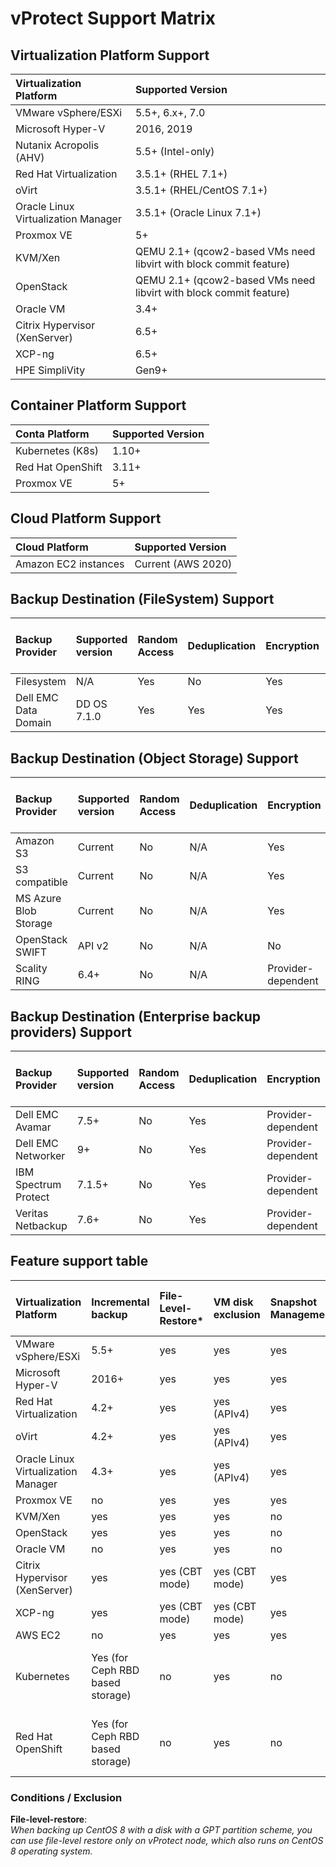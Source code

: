 # vProtect Support Matrix

## Virtualization Platform Support

| Virtualization Platform | Supported Version |
| :--- | :--- |
| VMware vSphere/ESXi | 5.5+, 6.x+, 7.0 |
| Microsoft Hyper-V | 2016, 2019 |
| Nutanix Acropolis \(AHV\) | 5.5+ \(Intel-only\) |
| Red Hat Virtualization | 3.5.1+ \(RHEL 7.1+\) |
| oVirt | 3.5.1+ \(RHEL/CentOS 7.1+\) |
| Oracle Linux Virtualization Manager | 3.5.1+ \(Oracle Linux 7.1+\) |
| Proxmox VE | 5+ |
| KVM/Xen | QEMU 2.1+ \(qcow2-based VMs need libvirt with block commit feature\) |
| OpenStack | QEMU 2.1+ \(qcow2-based VMs need libvirt with block commit feature\) |
| Oracle VM | 3.4+ |
| Citrix Hypervisor \(XenServer\) | 6.5+ |
| XCP-ng | 6.5+ |
| HPE SimpliVity | Gen9+ |

## Container Platform Support

| Conta Platform | Supported Version |
| :--- | :--- |
| Kubernetes \(K8s\) | 1.10+ |
| Red Hat OpenShift | 3.11+ |
| Proxmox VE | 5+ |

## Cloud Platform Support

| Cloud Platform | Supported Version |
| :--- | :--- |
| Amazon EC2 instances | Current \(AWS 2020\) |

## Backup Destination \(FileSystem\) Support

| Backup  Provider | Supported version | Random Access | Deduplication | Encryption | pre/post   access command execution |
| :--- | :--- | :--- | :--- | :--- | :--- |
| Filesystem | N/A | Yes | No | Yes | Yes |
| Dell EMC Data Domain | DD OS 7.1.0 | Yes | Yes | Yes | Yes |

## Backup Destination \(Object Storage\) Support

| Backup  Provider | Supported version | Random Access | Deduplication | Encryption | pre/post   access command execution |
| :--- | :--- | :--- | :--- | :--- | :--- |
| Amazon S3 | Current | No | N/A | Yes | Yes |
| S3 compatible | Current | No | N/A | Yes | Yes |
| MS Azure Blob Storage | Current | No | N/A | Yes | Yes |
| OpenStack SWIFT | API v2 | No | N/A | No | Yes |
| Scality RING | 6.4+ | No | N/A | Provider-dependent | Yes |

## Backup Destination \(Enterprise backup providers\) Support

| Backup  Provider | Supported version | Random Access | Deduplication | Encryption | pre/post   access command execution |
| :--- | :--- | :--- | :--- | :--- | :--- |
| Dell EMC Avamar | 7.5+ | No | Yes | Provider-dependent | Yes |
| Dell EMC Networker | 9+ | No | Yes | Provider-dependent | Yes |
| IBM Spectrum Protect | 7.1.5+ | No | Yes | Provider-dependent | Yes |
| Veritas Netbackup | 7.6+ | No | Yes | Provider-dependent | Yes |

## Feature support table

| Virtualization Platform | Incremental backup | File-Level-Restore\* | VM disk exclusion | Snapshot Management | Pre/Post Snapshot command execution | VM Tags |
| :--- | :--- | :--- | :--- | :--- | :--- | :--- |
| VMware vSphere/ESXi | 5.5+ | yes | yes | yes | yes | yes |
| Microsoft Hyper-V | 2016+ | yes | yes | yes | yes | yes |
| Red Hat Virtualization | 4.2+ | yes | yes \(APIv4\) | yes | yes | yes |
| oVirt | 4.2+ | yes | yes \(APIv4\) | yes | yes | yes |
| Oracle Linux Virtualization Manager | 4.3+ | yes | yes \(APIv4\) | yes | yes | yes |
| Proxmox VE | no | yes | yes | yes | yes | no |
| KVM/Xen | yes | yes | yes | no | yes | no |
| OpenStack | yes | yes | yes | no | yes | yes |
| Oracle VM | no | yes | yes | no | no | no |
| Citrix Hypervisor \(XenServer\) | yes | yes \(CBT mode\) | yes \(CBT mode\) | yes | yes | yes |
| XCP-ng | yes | yes \(CBT mode\) | yes \(CBT mode\) | yes | yes | yes |
| AWS EC2 | no | yes | yes | yes | no | yes |
| Kubernetes | Yes \(for Ceph RBD based storage\) | no | yes | no | Yes \(post-export cmd. exec.\) | planned |
| Red Hat OpenShift | Yes \(for Ceph RBD based storage\) | no | yes | no | Yes \(post-export cmd. exec.\) | planned |

### Conditions / Exclusion

**File-level-restore**:  
_When backing up CentOS 8 with a disk with a GPT partition scheme, you can use file-level restore only on vProtect node, which also runs on CentOS 8 operating system._

